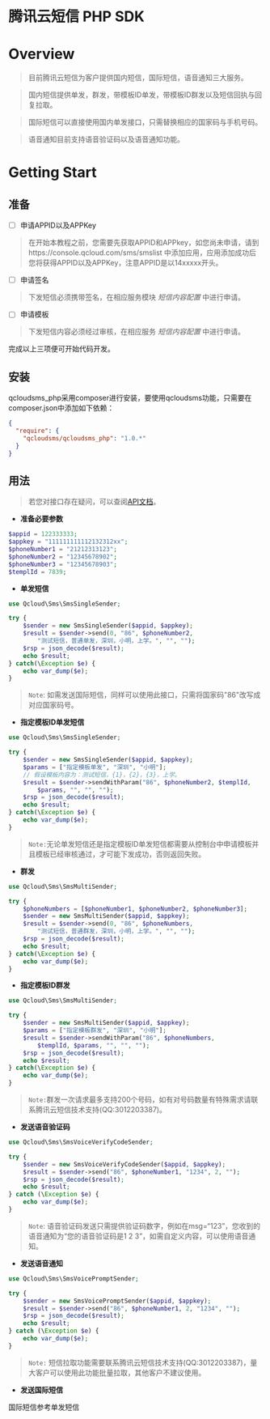 腾讯云短信 PHP SDK
===

# Overview

> 目前腾讯云短信为客户提供国内短信，国际短信，语音通知三大服务。

> 国内短信提供单发，群发，带模板ID单发，带模板ID群发以及短信回执与回复拉取。

> 国际短信可以直接使用国内单发接口，只需替换相应的国家码与手机号码。

> 语音通知目前支持语音验证码以及语音通知功能。

# Getting Start

## 准备

- [ ] 申请APPID以及APPKey

> 在开始本教程之前，您需要先获取APPID和APPkey，如您尚未申请，请到https://console.qcloud.com/sms/smslist 中添加应用，应用添加成功后您将获得APPID以及APPKey，注意APPID是以14xxxxx开头。

- [ ] 申请签名

> 下发短信必须携带签名，在相应服务模块 *短信内容配置*  中进行申请。

- [ ] 申请模板

> 下发短信内容必须经过审核，在相应服务 *短信内容配置* 中进行申请。

完成以上三项便可开始代码开发。

## 安装

qcloudsms_php采用composer进行安装，要使用qcloudsms功能，只需要在composer.json中添加如下依赖：

```json
{
  "require": {
    "qcloudsms/qcloudsms_php": "1.0.*"
  }
}
```

## 用法

> 若您对接口存在疑问，可以查阅[API文档](http://static.javadoc.io/com.github.qcloudsms/sms/0.0.1/index.html?com/github/qcloudsms/package-summary.html)。

- **准备必要参数**

```php
$appid = 122333333;
$appkey = "111111111112132312xx";
$phoneNumber1 = "21212313123";
$phoneNumber2 = "12345678902";
$phoneNumber3 = "12345678903";
$templId = 7839;
```

- **单发短信**

```php
use Qcloud\Sms\SmsSingleSender;

try {
    $sender = new SmsSingleSender($appid, $appkey);
    $result = $sender->send(0, "86", $phoneNumber2,
        "测试短信，普通单发，深圳，小明，上学。", "", "");
    $rsp = json_decode($result);
    echo $result;
} catch(\Exception $e) {
    echo var_dump($e);
}
```

> `Note`: 如需发送国际短信，同样可以使用此接口，只需将国家码"86"改写成对应国家码号。

- **指定模板ID单发短信**

```php
use Qcloud\Sms\SmsSingleSender;

try {
    $sender = new SmsSingleSender($appid, $appkey);
    $params = ["指定模板单发", "深圳", "小明"];
    // 假设模板内容为：测试短信，{1}，{2}，{3}，上学。
    $result = $sender->sendWithParam("86", $phoneNumber2, $templId,
        $params, "", "", "");
    $rsp = json_decode($result);
    echo $result;
} catch(\Exception $e) {
    echo var_dump($e);
}
```

> `Note:`无论单发短信还是指定模板ID单发短信都需要从控制台中申请模板并且模板已经审核通过，才可能下发成功，否则返回失败。

- **群发**

```php
use Qcloud\Sms\SmsMultiSender;

try {
    $phoneNumbers = [$phoneNumber1, $phoneNumber2, $phoneNumber3];
    $sender = new SmsMultiSender($appid, $appkey);
    $result = $sender->send(0, "86", $phoneNumbers,
        "测试短信，普通群发，深圳，小明，上学。", "", "");
    $rsp = json_decode($result);
    echo $result;
} catch(\Exception $e) {
    echo var_dump($e);
}
```

- **指定模板ID群发**

```php
use Qcloud\Sms\SmsMultiSender;

try {
    $sender = new SmsMultiSender($appid, $appkey);
    $params = ["指定模板群发", "深圳", "小明"];
    $result = $sender->sendWithParam("86", $phoneNumbers,
        $templId, $params, "", "", "");
    $rsp = json_decode($result);
    echo $result;
} catch(\Exception $e) {
    echo var_dump($e);
}
```

> `Note:`群发一次请求最多支持200个号码，如有对号码数量有特殊需求请联系腾讯云短信技术支持(QQ:3012203387)。

- **发送语音验证码**

```php
use Qcloud\Sms\SmsVoiceVerifyCodeSender;

try {
    $sender = new SmsVoiceVerifyCodeSender($appid, $appkey);
    $result = $sender->send("86", $phoneNumber1, "1234", 2, "");
    $rsp = json_decode($result);
    echo $result;
} catch (\Exception $e) {
    echo var_dump($e);
}
```

> `Note`: 语音验证码发送只需提供验证码数字，例如在msg=“123”，您收到的语音通知为“您的语音验证码是1 2 3”，如需自定义内容，可以使用语音通知。

- **发送语音通知**

```php
use Qcloud\Sms\SmsVoicePromptSender;

try {
    $sender = new SmsVoicePromptSender($appid, $appkey);
    $result = $sender->send("86", $phoneNumber1, 2, "1234", "");
    $rsp = json_decode($result);
    echo $result;
} catch (\Exception $e) {
    echo var_dump($e);
}
```

> `Note:` 短信拉取功能需要联系腾讯云短信技术支持(QQ:3012203387)，量大客户可以使用此功能批量拉取，其他客户不建议使用。

- **发送国际短信**

国际短信参考单发短信
